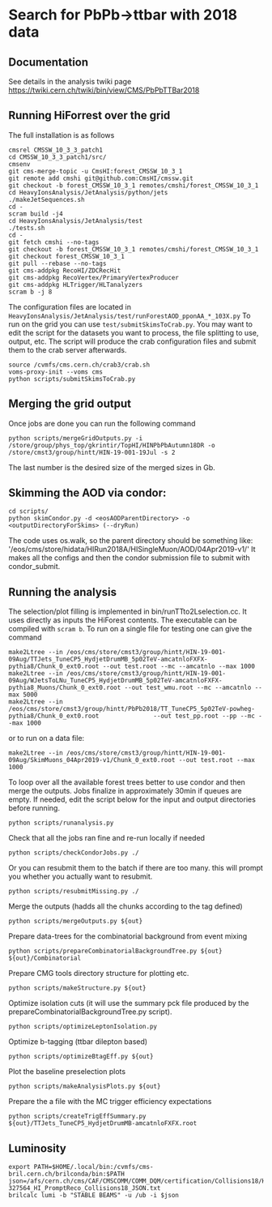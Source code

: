 # Search for PbPb->ttbar with 2018 data

## Documentation
 
See details in the analysis twiki page https://twiki.cern.ch/twiki/bin/view/CMS/PbPbTTBar2018

## Running HiForrest over the grid

The full installation is as follows

```
cmsrel CMSSW_10_3_3_patch1
cd CMSSW_10_3_3_patch1/src/
cmsenv
git cms-merge-topic -u CmsHI:forest_CMSSW_10_3_1
git remote add cmshi git@github.com:CmsHI/cmssw.git
git checkout -b forest_CMSSW_10_3_1 remotes/cmshi/forest_CMSSW_10_3_1
cd HeavyIonsAnalysis/JetAnalysis/python/jets
./makeJetSequences.sh
cd -
scram build -j4
cd HeavyIonsAnalysis/JetAnalysis/test
./tests.sh
cd -
git fetch cmshi --no-tags
git checkout -b forest_CMSSW_10_3_1 remotes/cmshi/forest_CMSSW_10_3_1
git checkout forest_CMSSW_10_3_1 
git pull --rebase --no-tags
git cms-addpkg RecoHI/ZDCRecHit
git cms-addpkg RecoVertex/PrimaryVertexProducer
git cms-addpkg HLTrigger/HLTanalyzers
scram b -j 8
```

The configuration files are located in `HeavyIonsAnalysis/JetAnalysis/test/runForestAOD_pponAA_*_103X.py`
To run on the grid you can use `test/submitSkimsToCrab.py`.
You may want to edit the script for the datasets you want to process, 
the file splitting to use, output, etc. The script will produce the crab configuration files
and submit them to the crab server afterwards. 

```
source /cvmfs/cms.cern.ch/crab3/crab.sh
voms-proxy-init --voms cms
python scripts/submitSkimsToCrab.py
```

## Merging the grid output

Once jobs are done you can run the following command

```
python scripts/mergeGridOutputs.py -i /store/group/phys_top/gkrintir/TopHI/HINPbPbAutumn18DR -o /store/cmst3/group/hintt/HIN-19-001-19Jul -s 2
```

The last number is the desired size of the merged sizes in Gb.

## Skimming the AOD via condor:

```
cd scripts/
python skimCondor.py -d <eosAODParentDirectory> -o <outputDirectoryForSkims> (--dryRun)
```

The code uses os.walk, so the parent directory should be something like: '/eos/cms/store/hidata/HIRun2018A/HISingleMuon/AOD/04Apr2019-v1/'
It makes all the configs and then the condor submission file to submit with condor_submit.


## Running the analysis

The selection/plot filling is implemented in bin/runTTto2Lselection.cc.
It uses directly as inputs the HiForest contents.
The executable can be compiled with `scram b`.
To run on a single file for testing one  can give the command
```
make2Ltree --in /eos/cms/store/cmst3/group/hintt/HIN-19-001-09Aug/TTJets_TuneCP5_HydjetDrumMB_5p02TeV-amcatnloFXFX-pythia8/Chunk_0_ext0.root --out test.root --mc --amcatnlo --max 1000
make2Ltree --in /eos/cms/store/cmst3/group/hintt/HIN-19-001-09Aug/WJetsToLNu_TuneCP5_HydjetDrumMB_5p02TeV-amcatnloFXFX-pythia8_Muons/Chunk_0_ext0.root --out test_wmu.root --mc --amcatnlo --max 5000
make2Ltree --in /eos/cms/store/cmst3/group/hintt/PbPb2018/TT_TuneCP5_5p02TeV-powheg-pythia8/Chunk_0_ext0.root               --out test_pp.root --pp --mc --max 1000
```
or to run on a data file:
```
make2Ltree --in /eos/cms/store/cmst3/group/hintt/HIN-19-001-09Aug/SkimMuons_04Apr2019-v1/Chunk_0_ext0.root --out test.root --max 1000
```

To loop over all the available forest trees better to use condor and then merge the outputs.
Jobs finalize in approximately 30min if queues are empty.
If needed, edit the script below for the input and output directories before running.
```
python scripts/runanalysis.py
```

Check that all the jobs ran fine and re-run locally if needed
```
python scripts/checkCondorJobs.py ./
```

Or you can resubmit them to the batch if there are too many. this will prompt you whether you actually want to resubmit.
```
python scripts/resubmitMissing.py ./
```

Merge the outputs (hadds all the chunks according to the tag defined)
```
python scripts/mergeOutputs.py ${out}
```

Prepare data-trees for the combinatorial background from event mixing
```
python scripts/prepareCombinatorialBackgroundTree.py ${out} ${out}/Combinatorial
```

Prepare CMG tools directory structure for plotting etc.
```
python scripts/makeStructure.py ${out}
```

Optimize isolation cuts (it will use the summary pck file produced by the prepareCombinatorialBackgroundTree.py script).
```
python scripts/optimizeLeptonIsolation.py
```

Optimize b-tagging (ttbar dilepton based)
```
python scripts/optimizeBtagEff.py ${out}
```

Plot the baseline preselection plots
```
python scripts/makeAnalysisPlots.py ${out}
```

Prepare the a file with the MC trigger efficiency expectations
```
python scripts/createTrigEffSummary.py ${out}/TTJets_TuneCP5_HydjetDrumMB-amcatnloFXFX.root
```


## Luminosity

```
export PATH=$HOME/.local/bin:/cvmfs/cms-bril.cern.ch/brilconda/bin:$PATH
json=/afs/cern.ch/cms/CAF/CMSCOMM/COMM_DQM/certification/Collisions18/HI/PromptReco/Cert_326381-327564_HI_PromptReco_Collisions18_JSON.txt
brilcalc lumi -b "STABLE BEAMS" -u /ub -i $json
```
